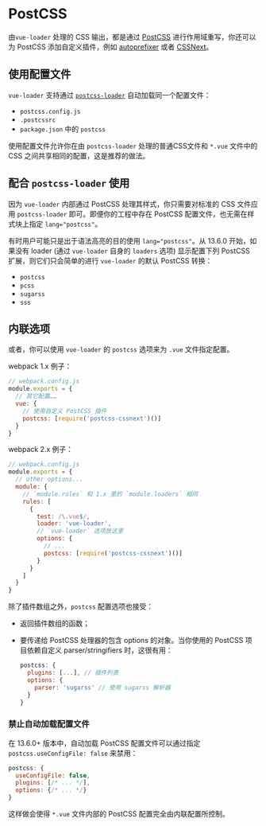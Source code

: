 # PostCSS

由`vue-loader` 处理的 CSS 输出，都是通过 [PostCSS](https://github.com/postcss/postcss) 进行作用域重写，你还可以为 PostCSS 添加自定义插件，例如 [autoprefixer](https://github.com/postcss/autoprefixer) 或者 [CSSNext](http://cssnext.io/)。

## 使用配置文件

`vue-loader` 支持通过 [`postcss-loader`](https://github.com/postcss/postcss-loader#usage) 自动加载同一个配置文件：

- `postcss.config.js`
- `.postcssrc`
- `package.json` 中的 `postcss`

使用配置文件允许你在由 `postcss-loader` 处理的普通CSS文件和 `*.vue` 文件中的 CSS 之间共享相同的配置，这是推荐的做法。

## 配合 `postcss-loader` 使用

因为 `vue-loader` 内部通过 PostCSS 处理其样式，你只需要对标准的 CSS 文件应用 `postcss-loader` 即可。即便你的工程中存在 PostCSS 配置文件，也无需在样式块上指定 `lang="postcss"`。

有时用户可能只是出于语法高亮的目的使用 `lang="postcss"`。从 13.6.0 开始，如果没有 loader (通过 `vue-loader` 自身的 `loaders` 选项) 显示配置下列 PostCSS 扩展，则它们只会简单的进行 `vue-loader` 的默认 PostCSS 转换：

- `postcss`
- `pcss`
- `sugarss`
- `sss`

## 内联选项

或者，你可以使用 `vue-loader` 的 `postcss` 选项来为 `.vue` 文件指定配置。

webpack 1.x 例子：

``` js
// webpack.config.js
module.exports = {
  // 其它配置……
  vue: {
    // 使用自定义 PostCSS 插件
    postcss: [require('postcss-cssnext')()]
  }
}
```

webpack 2.x 例子：

``` js
// webpack.config.js
module.exports = {
  // other options...
  module: {
    // `module.rules` 和 1.x 里的 `module.loaders` 相同
    rules: [
      {
        test: /\.vue$/,
        loader: 'vue-loader',
        // `vue-loader` 选项放这里
        options: {
          // ...
          postcss: [require('postcss-cssnext')()]
        }
      }
    ]
  }
}
```

除了插件数组之外，`postcss` 配置选项也接受：

- 返回插件数组的函数；

- 要传递给 PostCSS 处理器的包含 options 的对象。当你使用的 PostCSS 项目依赖自定义 parser/stringifiers 时，这很有用：

  ``` js
  postcss: {
    plugins: [...], // 插件列表
    options: {
      parser: 'sugarss' // 使用 sugarss 解析器
    }
  }
  ```

### 禁止自动加载配置文件

在 13.6.0+ 版本中，自动加载 PostCSS 配置文件可以通过指定 `postcss.useConfigFile: false` 来禁用：

``` js
postcss: {
  useConfigFile: false,
  plugins: [/* ... */],
  options: {/* ... */}
}
```

这样做会使得 `*.vue` 文件内部的 PostCSS 配置完全由内联配置所控制。

